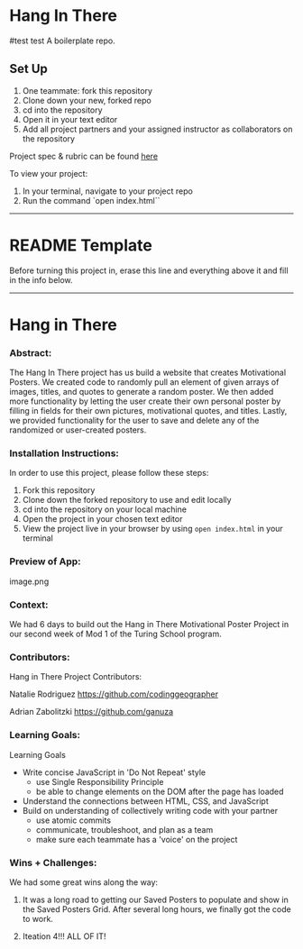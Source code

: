 # Hang In There
#test
test
A boilerplate repo. 

## Set Up

1. One teammate: fork this repository
2. Clone down your new, forked repo
3. cd into the repository
4. Open it in your text editor
5. Add all project partners and your assigned instructor as collaborators on the repository

Project spec & rubric can be found [here](https://frontend.turing.edu/projects/module-1/hang-in-there.html)

To view your project:

1. In your terminal, navigate to your project repo
2. Run the command `open index.html``
  
______________________________________________________  
# README Template  
Before turning this project in, erase this line and everything above it and fill in the info below.  
______________________________________________________  

# Hang in There  

### Abstract:
[//]: <> (Briefly describe what you built and its features. What problem is the app solving? How does this application solve that problem?)

The Hang In There project has us build a website that creates Motivational Posters.  We created code to randomly pull an element of given arrays of images, titles, and quotes to generate a random poster.  We then added more functionality by letting the user create their own personal poster by filling in fields for their own pictures, motivational quotes, and titles.  Lastly, we provided functionality for the user to save and delete any of the randomized or user-created posters.

### Installation Instructions:
[//]: <> (What steps does a person have to take to get your app cloned down and running?)

In order to use this project, please follow these steps:
1. Fork this repository
2. Clone down the forked repository to use and edit locally
3. cd into the repository on your local machine
4. Open the project in your chosen text editor
5. View the project live in your browser by using `open index.html` in your terminal

### Preview of App:
[//]: <> (Provide ONE gif or screenshot of your application - choose the "coolest" piece of functionality to show off.)

image.png

### Context:
[//]: <> (Give some context for the project here. How long did you have to work on it? How far into the Turing program are you?)

We had 6 days to build out the Hang in There Motivational Poster Project in our second week of Mod 1 of the Turing School program.

### Contributors:
[//]: <> (Who worked on this application? Link to their GitHubs.)

Hang in There Project Contributors:

Natalie Rodriguez
https://github.com/codinggeographer

Adrian Zabolitzki
https://github.com/ganuza


### Learning Goals:
[//]: <> (What were the learning goals of this project? What tech did you work with?)

Learning Goals
- Write concise JavaScript in 'Do Not Repeat' style
    - use Single Responsibility Principle
    - be able to change elements on the DOM after the page has loaded
- Understand the connections between HTML, CSS, and JavaScript
- Build on understanding of collectively writing code with your partner
    - use atomic commits
    - communicate, troubleshoot, and plan as a team
    - make sure each teammate has a 'voice' on the project

### Wins + Challenges:
[//]: <> (What are 2-3 wins you have from this project? What were some challenges you faced - and how did you get over them?)

We had some great wins along the way:
1. It was a long road to getting our Saved Posters to populate and show in the Saved Posters Grid.  After several long hours, we finally got the code to work.

2. Iteation 4!!!  ALL OF IT!

